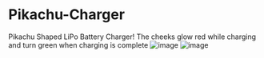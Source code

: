 # Pikachu-Charger
Pikachu Shaped LiPo Battery Charger! The cheeks glow red while charging and turn green when charging is complete
![image](https://github.com/ayesha-sparkletronics/Pikachu-Charger/assets/144564184/59e8a727-b8db-47eb-9311-468a7fdd5453)
![image](https://github.com/ayesha-sparkletronics/Pikachu-Charger/assets/144564184/5d69ae1a-7566-4e3f-8ac5-bc7909e43fe7)
